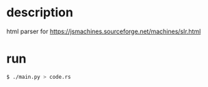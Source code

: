 # description
html parser for https://jsmachines.sourceforge.net/machines/slr.html

# run
```bash
$ ./main.py > code.rs
```
